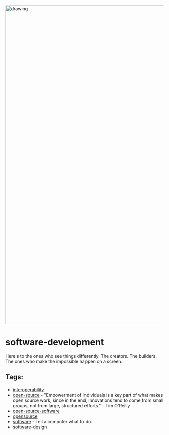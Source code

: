 <img src="https://hackernoon.com/banner-image.png" alt="drawing" width="1012"/>

# software-development

 Here's to the ones who see things differently. The creators. The builders. The ones who make the impossible happen on a screen. 

## Tags:

* [interoperability](./interoperability.md)
* [open-source](./open-source.md) - "Empowerment of individuals is a key part of what makes open source work, since in the end, innovations tend to come from small groups, not from large, structured efforts." - Tim O'Reilly
* [open-source-software](./open-source-software.md)
* [opensource](./opensource.md)
* [software](./software.md) - Tell a computer what to do.
* [software-design](./software-design.md)
